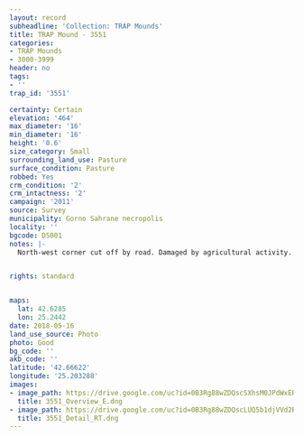 ```yaml
---
layout: record
subheadline: 'Collection: TRAP Mounds'
title: TRAP Mound - 3551
categories:
- TRAP Mounds
- 3000-3999
header: no
tags:
- ''
trap_id: '3551'

certainty: Certain
elevation: '464'
max_diameter: '16'
min_diameter: '16'
height: '0.6'
size_category: Small
surrounding_land_use: Pasture
surface_condition: Pasture
robbed: Yes
crm_condition: '2'
crm_intactness: '2'
campaign: '2011'
source: Survey
municipality: Gorno Sahrane necropolis
locality: ''
bgcode: DS001
notes: |-
  North-west corner cut off by road. Damaged by agricultural activity. Scatter of medium-sized stones.


rights: standard


maps:
  lat: 42.6285
  lon: 25.2442
date: 2018-05-16
land_use_source: Photo
photo: Good
bg_code: ''
akb_code: ''
latitude: '42.66622'
longitude: '25.203288'
images:
- image_path: https://drive.google.com/uc?id=0B3Rg88wZDQscSXhsM0JPdWxER3c
  title: 3551_Overview_E.dng
- image_path: https://drive.google.com/uc?id=0B3Rg88wZDQscLUQ5b1djVVd2R00
  title: 3551_Detail_RT.dng
---
```

